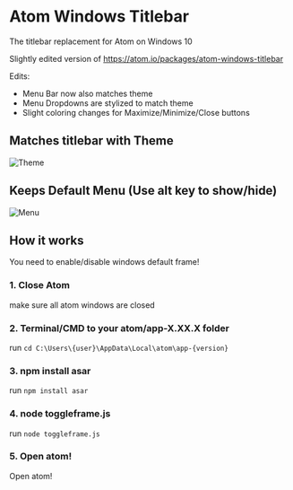 # Atom Windows Titlebar

The titlebar replacement for Atom on Windows 10

Slightly edited version of https://atom.io/packages/atom-windows-titlebar

Edits:
 - Menu Bar now also matches theme
 - Menu Dropdowns are stylized to match theme
 - Slight coloring changes for Maximize/Minimize/Close buttons

## Matches titlebar with Theme
![Theme](https://github.com/cseitz/atom-windows-titlebar-edit/master/example/example_theme.gif)

## Keeps Default Menu (Use alt key to show/hide)
![Menu](https://github.com/cseitz/atom-windows-titlebar-edit/master/example/example_menu.gif)

## How it works
You need to enable/disable windows default frame!

### 1. Close Atom
make sure all atom windows are closed

### 2. Terminal/CMD to your atom/app-X.XX.X folder
run `cd C:\Users\{user}\AppData\Local\atom\app-{version}`

### 3. npm install asar
run `npm install asar`

### 4. node toggleframe.js
run `node toggleframe.js`

### 5. Open atom!
Open atom!
